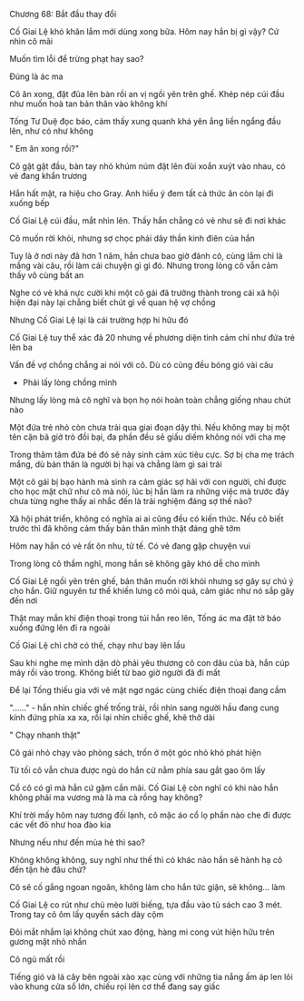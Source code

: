 




Chương 68: Bắt đầu thay đổi

Cố Giai Lệ khó khăn lắm mới dùng xong bữa. Hôm nay hắn bị gì vậy? Cứ nhìn cô mãi

Muốn tìm lỗi để trừng phạt hay sao?

Đúng là ác ma

Cô ăn xong, đặt đũa lên bàn rồi an vị ngồi yên trên ghế. Khép nép cúi đầu như muốn hoà tan bản thân vào không khí

Tống Tư Duệ đọc báo, cảm thấy xung quanh khá yên ắng liền ngẩng đầu lên, như có như không

" Em ăn xong rồi?"

Cô gật gật đầu, bàn tay nhỏ khúm núm đặt lên đùi xoắn xuýt vào nhau, có vẻ đang khẩn trương

Hắn hất mặt, ra hiệu cho Gray. Anh hiểu ý đem tất cả thức ăn còn lại đi xuống bếp

Cố Giai Lệ cúi đầu, mắt nhìn lên. Thấy hắn chẳng có vẻ như sẽ đi nơi khác


Cô muốn rời khỏi, nhưng sợ chọc phải dây thần kinh điên của hắn

Tuy là ở nơi này đã hơn 1 năm, hắn chưa bao giờ đánh cô, cùng lắm chỉ là mắng vài câu, rồi làm cái chuyện gì gì đó. Nhưng trong lòng cô vẫn cảm thấy vô cùng bất an

Nghe có vẻ khá nực cười khi một cô gái đã trưởng thành trong cái xã hội hiện đại này lại chẳng biết chút gì về quan hệ vợ chồng

Nhưng Cố Giai Lệ lại là cái trường hợp hi hữu đó

Cố Giai Lệ tuy thể xác đã 20 nhưng về phương diện tình cảm chỉ như đứa trẻ lên ba

Vấn đề vợ chồng chẳng ai nói với cô. Dù có cũng đều bóng gió vài câu

- Phải lấy lòng chồng mình

Nhưng lấy lòng mà cô nghĩ và bọn họ nói hoàn toàn chẳng giống nhau chút nào

Một đứa trẻ nhỏ còn chưa trải qua giai đoạn dậy thì. Nếu không may bị một tên cặn bã giở trò đồi bại, đa phần đều sẽ giấu diếm không nói với cha mẹ

Trong thâm tâm đứa bé đó sẽ nảy sinh cảm xúc tiêu cực. Sợ bị cha mẹ trách mắng, dù bản thân là người bị hại và chẳng làm gì sai trái

Một cô gái bị bạo hành mà sinh ra cảm giác sợ hãi với con người, chỉ được cho học mặt chữ như cô mà nói, lúc bị hắn làm ra những việc mà trước đây chưa từng nghe thấy ai nhắc đến là trải nghiệm đáng sợ thế nào?

Xã hội phát triển, không có nghĩa ai ai cũng đều có kiến thức. Nếu cô biết trước thì đã không cảm thấy bản thân mình thật đáng ghê tởm


Hôm nay hắn có vẻ rất ôn nhu, tử tế. Có vẻ đang gặp chuyện vui

Trong lòng cô thầm nghĩ, mong hắn sẽ không gây khó dễ cho mình

Cố Giai Lệ ngồi yên trên ghế, bản thân muốn rời khỏi nhưng sợ gây sự chú ý cho hắn. Giữ nguyên tư thế khiến lưng cô mỏi quá, cảm giác như nó sắp gãy đến nơi

Thật may mắn khi điện thoại trong túi hắn reo lên, Tống ác ma đặt tờ báo xuống đứng lên đi ra ngoài

Cố Giai Lệ chỉ chờ có thế, chạy như bay lên lầu

Sau khi nghe mẹ mình dặn dò phải yêu thương cô con dâu của bà, hắn cúp máy rồi vào trong. Không biết từ bao giờ người đã đi mất

Để lại Tống thiếu gia với vẻ mặt ngơ ngác cùng chiếc điện thoại đang cầm

"......" - hắn nhìn chiếc ghế trống trải, rồi nhìn sang người hầu đang cung kính đứng phía xa xa, rồi lại nhìn chiếc ghế, khẽ thở dài

" Chạy nhanh thật"

Cô gái nhỏ chạy vào phòng sách, trốn ở một góc nhỏ khó phát hiện

Từ tối cô vẫn chưa được ngủ do hắn cứ nằm phía sau gắt gao ôm lấy

Cổ cô có gì mà hắn cứ gặm cắn mãi. Cố Giai Lệ còn nghĩ có khi nào hắn không phải ma vương mà là ma cà rồng hay không?



Khí trời mấy hôm nay tương đối lạnh, cô mặc áo cổ lọ phần nào che đi được các vết đỏ như hoa đào kia

Nhưng nếu như đến mùa hè thì sao?

Không không không, suy nghĩ như thế thì có khác nào hắn sẽ hành hạ cô đến tận hè đâu chứ?

Cô sẽ cố gắng ngoan ngoãn, không làm cho hắn tức giận, sẽ không... làm

Cố Giai Lệ co rút như chú mèo lười biếng, tựa đầu vào tủ sách cao 3 mét. Trong tay cô ôm lấy quyển sách dày cộm

Đôi mắt nhắm lại không chút xao động, hàng mi cong vút hiện hữu trên gương mặt nhỏ nhắn

Cô ngủ mất rồi

Tiếng gió và lá cây bên ngoài xào xạc cùng với những tia nắng ấm áp len lỏi vào khung cửa sổ lớn, chiếu rọi lên cơ thể đang say giấc





